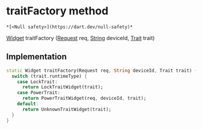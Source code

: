 


# traitFactory method




    *[<Null safety>](https://dart.dev/null-safety)*




[Widget](https://api.flutter.dev/flutter/widgets/Widget-class.html) traitFactory
([Request](https://yonomi.co/yonomi-sdk/Request-class.html) req, [String](https://api.flutter.dev/flutter/dart-core/String-class.html) deviceId, [Trait](https://yonomi.co/yonomi-sdk/Trait-class.html) trait)








## Implementation

```dart
static Widget traitFactory(Request req, String deviceId, Trait trait) {
  switch (trait.runtimeType) {
    case LockTrait:
      return LockTraitWidget(trait);
    case PowerTrait:
      return PowerTraitWidget(req, deviceId, trait);
    default:
      return UnknownTraitWidget(trait);
  }
}
```







